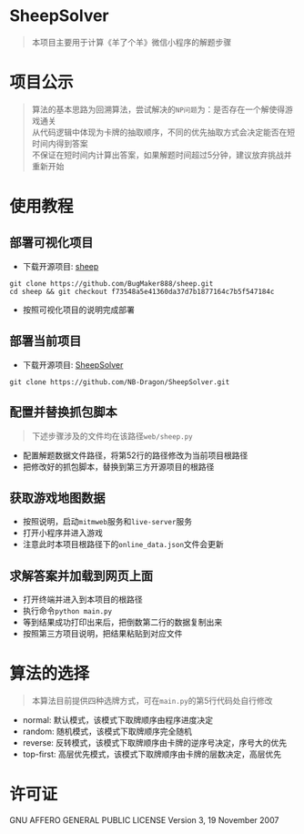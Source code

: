 # SheepSolver
> 本项目主要用于计算《羊了个羊》微信小程序的解题步骤

# 项目公示
> 算法的基本思路为回溯算法，尝试解决的`NP问题`为：是否存在一个解使得游戏通关<br>
> 从代码逻辑中体现为卡牌的抽取顺序，不同的优先抽取方式会决定能否在短时间内得到答案<br>
> 不保证在短时间内计算出答案，如果解题时间超过5分钟，建议放弃挑战并重新开始<br>

# 使用教程
## 部署可视化项目
- 下载开源项目: [sheep](https://github.com/BugMaker888/sheep)
```shell
git clone https://github.com/BugMaker888/sheep.git
cd sheep && git checkout f73548a5e41360da37d7b1877164c7b5f547184c
```
- 按照可视化项目的说明完成部署

## 部署当前项目
- 下载开源项目: [SheepSolver](https://github.com/NB-Dragon/SheepSolver)
```shell
git clone https://github.com/NB-Dragon/SheepSolver.git
```

## 配置并替换抓包脚本
> 下述步骤涉及的文件均在该路径`web/sheep.py`
- 配置解题数据文件路径，将第52行的路径修改为当前项目根路径
- 把修改好的抓包脚本，替换到第三方开源项目的根路径

## 获取游戏地图数据
- 按照说明，启动`mitmweb`服务和`live-server`服务
- 打开小程序并进入游戏
- 注意此时本项目根路径下的`online_data.json`文件会更新

## 求解答案并加载到网页上面
- 打开终端并进入到本项目的根路径
- 执行命令`python main.py`
- 等到结果成功打印出来后，把倒数第二行的数据复制出来
- 按照第三方项目说明，把结果粘贴到对应文件

# 算法的选择
> 本算法目前提供四种选牌方式，可在`main.py`的第5行代码处自行修改
- normal: 默认模式，该模式下取牌顺序由程序进度决定
- random: 随机模式，该模式下取牌顺序完全随机
- reverse: 反转模式，该模式下取牌顺序由卡牌的逆序号决定，序号大的优先
- top-first: 高层优先模式，该模式下取牌顺序由卡牌的层数决定，高层优先

# 许可证
GNU AFFERO GENERAL PUBLIC LICENSE Version 3, 19 November 2007
